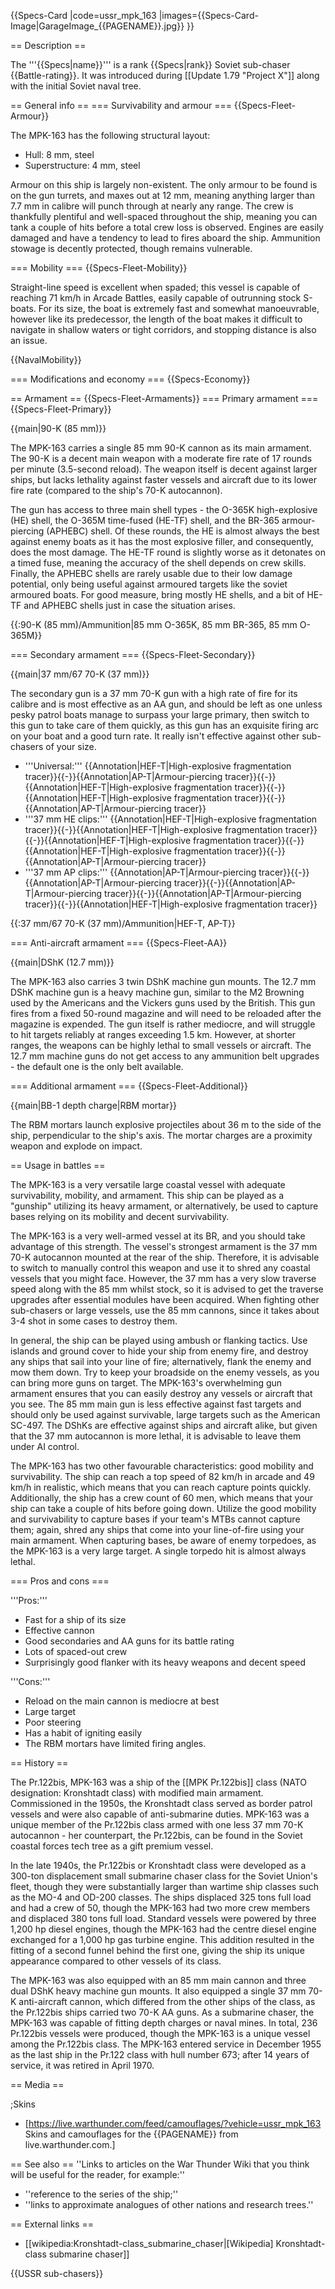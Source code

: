 {{Specs-Card
|code=ussr_mpk_163
|images={{Specs-Card-Image|GarageImage_{{PAGENAME}}.jpg}}
}}

== Description ==
<!-- ''In the first part of the description, cover the history of the ship's creation and military application. In the second part, tell the reader about using this ship in the game. Add a screenshot: if a beginner player has a hard time remembering vehicles by name, a picture will help them identify the ship in question.'' -->
The '''{{Specs|name}}''' is a rank {{Specs|rank}} Soviet sub-chaser {{Battle-rating}}. It was introduced during [[Update 1.79 "Project X"]] along with the initial Soviet naval tree.

== General info ==
=== Survivability and armour ===
{{Specs-Fleet-Armour}}
<!-- ''Talk about the vehicle's armour. Note the most well-defended and most vulnerable zones, e.g. the ammo magazine. Evaluate the composition of components and assemblies responsible for movement and manoeuvrability. Evaluate the survivability of the primary and secondary armaments separately. Don't forget to mention the size of the crew, which plays an important role in fleet mechanics. Save tips on preserving survivability for the "Usage in battles" section. If necessary, use a graphical template to show the most well-protected or most vulnerable points in the armour.'' -->

The MPK-163 has the following structural layout:

* Hull: 8 mm, steel
* Superstructure: 4 mm, steel

Armour on this ship is largely non-existent. The only armour to be found is on the gun turrets, and maxes out at 12 mm, meaning anything larger than 7.7 mm in calibre will punch through at nearly any range. The crew is thankfully plentiful and well-spaced throughout the ship, meaning you can tank a couple of hits before a total crew loss is observed. Engines are easily damaged and have a tendency to lead to fires aboard the ship. Ammunition stowage is decently protected, though remains vulnerable.

=== Mobility ===
{{Specs-Fleet-Mobility}}
<!-- ''Write about the ship's mobility. Evaluate its power and manoeuvrability, rudder rerouting speed, stopping speed at full tilt, with its maximum forward and reverse speed.'' -->

Straight-line speed is excellent when spaded; this vessel is capable of reaching 71 km/h in Arcade Battles, easily capable of outrunning stock S-boats. For its size, the boat is extremely fast and somewhat manoeuvrable, however like its predecessor, the length of the boat makes it difficult to navigate in shallow waters or tight corridors, and stopping distance is also an issue.

{{NavalMobility}}

=== Modifications and economy ===
{{Specs-Economy}}

== Armament ==
{{Specs-Fleet-Armaments}}
=== Primary armament ===
{{Specs-Fleet-Primary}}
<!-- Provide information about the characteristics of the primary armament. Evaluate their efficacy in battle based on their reload speed, ballistics and the capacity of their shells. Add a link to the main article about the weapon: {{main|Weapon name (calibre)}}. Broadly describe the ammunition available for the primary armament, and provide recommendations on how to use it and which ammunition to choose. -->
{{main|90-K (85 mm)}}

The MPK-163 carries a single 85 mm 90-K cannon as its main armament. The 90-K is a decent main weapon with a moderate fire rate of 17 rounds per minute (3.5-second reload). The weapon itself is decent against larger ships, but lacks lethality against faster vessels and aircraft due to its lower fire rate (compared to the ship's 70-K autocannon).

The gun has access to three main shell types - the O-365K high-explosive (HE) shell, the O-365M time-fused (HE-TF) shell, and the BR-365 armour-piercing (APHEBC) shell. Of these rounds, the HE is almost always the best against enemy boats as it has the most explosive filler, and consequently, does the most damage. The HE-TF round is slightly worse as it detonates on a timed fuse, meaning the accuracy of the shell depends on crew skills. Finally, the APHEBC shells are rarely usable due to their low damage potential, only being useful against armoured targets like the soviet armoured boats. For good measure, bring mostly HE shells, and a bit of HE-TF and APHEBC shells just in case the situation arises.

{{:90-K (85 mm)/Ammunition|85 mm O-365K, 85 mm BR-365, 85 mm O-365M}}

=== Secondary armament ===
{{Specs-Fleet-Secondary}}
<!-- ''Some ships are fitted with weapons of various calibres. Secondary armaments are defined as weapons chosen with the control <code>Select secondary weapon</code>. Evaluate the secondary armaments and give advice on how to use them. Describe the ammunition available for the secondary armament. Provide recommendations on how to use them and which ammunition to choose. Remember that any anti-air armament, even heavy calibre weapons, belong in the next section. If there is no secondary armament, remove this section.'' -->
{{main|37 mm/67 70-K (37 mm)}}

The secondary gun is a 37 mm 70-K gun with a high rate of fire for its calibre and is most effective as an AA gun, and should be left as one unless pesky patrol boats manage to surpass your large primary, then switch to this gun to take care of them quickly, as this gun has an exquisite firing arc on your boat and a good turn rate. It really isn't effective against other sub-chasers of your size.

* '''Universal:''' {{Annotation|HEF-T|High-explosive fragmentation tracer}}{{-}}{{Annotation|AP-T|Armour-piercing tracer}}{{-}}{{Annotation|HEF-T|High-explosive fragmentation tracer}}{{-}}{{Annotation|HEF-T|High-explosive fragmentation tracer}}{{-}}{{Annotation|AP-T|Armour-piercing tracer}}
* '''37 mm HE clips:''' {{Annotation|HEF-T|High-explosive fragmentation tracer}}{{-}}{{Annotation|HEF-T|High-explosive fragmentation tracer}}{{-}}{{Annotation|HEF-T|High-explosive fragmentation tracer}}{{-}}{{Annotation|HEF-T|High-explosive fragmentation tracer}}{{-}}{{Annotation|AP-T|Armour-piercing tracer}}
* '''37 mm AP clips:''' {{Annotation|AP-T|Armour-piercing tracer}}{{-}}{{Annotation|AP-T|Armour-piercing tracer}}{{-}}{{Annotation|AP-T|Armour-piercing tracer}}{{-}}{{Annotation|AP-T|Armour-piercing tracer}}{{-}}{{Annotation|HEF-T|High-explosive fragmentation tracer}}

{{:37 mm/67 70-K (37 mm)/Ammunition|HEF-T, AP-T}}

=== Anti-aircraft armament ===
{{Specs-Fleet-AA}}
<!-- An important part of the ship's armament responsible for air defence. Anti-aircraft armament is defined by the weapon chosen with the control Select anti-aircraft weapons. Talk about the ship's anti-air cannons and machine guns, the number of guns and their positions, their effective range, and about their overall effectiveness – including against surface targets. If there are no anti-aircraft armaments, remove this section. -->
{{main|DShK (12.7 mm)}}

The MPK-163 also carries 3 twin DShK machine gun mounts. The 12.7 mm DShK machine gun is a heavy machine gun, similar to the M2 Browning used by the Americans and the Vickers guns used by the British. This gun fires from a fixed 50-round magazine and will need to be reloaded after the magazine is expended. The gun itself is rather mediocre, and will struggle to hit targets reliably at ranges exceeding 1.5 km. However, at shorter ranges, the weapons can be highly lethal to small vessels or aircraft. The 12.7 mm machine guns do not get access to any ammunition belt upgrades - the default one is the only belt available.

=== Additional armament ===
{{Specs-Fleet-Additional}}
<!-- ''Describe the available additional armaments of the ship: depth charges, mines, torpedoes. Talk about their positions, available ammunition and launch features such as dead zones of torpedoes. If there is no additional armament, remove this section.'' -->
{{main|BB-1 depth charge|RBM mortar}}

The RBM mortars launch explosive projectiles about 36 m to the side of the ship, perpendicular to the ship's axis. The mortar charges are a proximity weapon and explode on impact. 

== Usage in battles ==
<!-- Describe the technique of using this ship, the characteristics of her use in a team and tips on strategy. Abstain from writing an entire guide – don't try to provide a single point of view, but give the reader food for thought. Talk about the most dangerous opponents for this vehicle and provide recommendations on fighting them. If necessary, note the specifics of playing with this vehicle in various modes (AB, RB, SB). -->
The MPK-163 is a very versatile large coastal vessel with adequate survivability, mobility, and armament. This ship can be played as a "gunship" utilizing its heavy armament, or alternatively, be used to capture bases relying on its mobility and decent survivability.

The MPK-163 is a very well-armed vessel at its BR, and you should take advantage of this strength. The vessel's strongest armament is the 37 mm 70-K autocannon mounted at the rear of the ship. Therefore, it is advisable to switch to manually control this weapon and use it to shred any coastal vessels that you might face. However, the 37 mm has a very slow traverse speed along with the 85 mm whilst stock, so it is advised to get the traverse upgrades after essential modules have been acquired. When fighting other sub-chasers or large vessels, use the 85 mm cannons, since it takes about 3-4 shot in some cases to destroy them. 

In general, the ship can be played using ambush or flanking tactics. Use islands and ground cover to hide your ship from enemy fire, and destroy any ships that sail into your line of fire; alternatively, flank the enemy and mow them down. Try to keep your broadside on the enemy vessels, as you can bring more guns on target. The MPK-163's overwhelming gun armament ensures that you can easily destroy any vessels or aircraft that you see. The 85 mm main gun is less effective against fast targets and should only be used against survivable, large targets such as the American SC-497. The DShKs are effective against ships and aircraft alike, but given that the 37 mm autocannon is more lethal, it is advisable to leave them under AI control.

The MPK-163 has two other favourable characteristics: good mobility and survivability. The ship can reach a top speed of 82 km/h in arcade and 49 km/h in realistic, which means that you can reach capture points quickly. Additionally, the ship has a crew count of 60 men, which means that your ship can take a couple of hits before going down. Utilize the good mobility and survivability to capture bases if your team's MTBs cannot capture them; again, shred any ships that come into your line-of-fire using your main armament. When capturing bases, be aware of enemy torpedoes, as the MPK-163 is a very large target. A single torpedo hit is almost always lethal.

=== Pros and cons ===
<!-- ''Summarise and briefly evaluate the vehicle in terms of its characteristics and combat effectiveness. Mark its pros and cons in the bulleted list. Try not to use more than 6 points for each of the characteristics. Avoid using categorical definitions such as "bad", "good" and the like - use substitutions with softer forms such as "inadequate" and "effective".'' -->

'''Pros:'''

* Fast for a ship of its size
* Effective cannon
* Good secondaries and AA guns for its battle rating
* Lots of spaced-out crew
* Surprisingly good flanker with its heavy weapons and decent speed

'''Cons:'''

* Reload on the main cannon is mediocre at best
* Large target
* Poor steering
* Has a habit of igniting easily
* The RBM mortars have limited firing angles.

== History ==
<!-- Describe the history of the creation and combat usage of the ship in more detail than in the introduction. If the historical reference turns out to be too long, take it to a separate article, taking a link to the article about the ship and adding a block "/History" (example: https://wiki.warthunder.com/(Ship-name)/History) and add a link to it here using the main template. Be sure to reference text and sources by using <ref></ref>, as well as adding them at the end of the article with <references />. This section may also include the ship's dev blog entry (if applicable) and the in-game encyclopedia description (under === In-game description ===, also if applicable). -->
The Pr.122bis, MPK-163 was a ship of the [[MPK Pr.122bis]] class (NATO designation: Kronshtadt class) with modified main armament. Commissioned in the 1950s, the Kronshtadt class served as border patrol vessels and were also capable of anti-submarine duties. MPK-163 was a unique member of the Pr.122bis class armed with one less 37 mm 70-K autocannon - her counterpart, the Pr.122bis, can be found in the Soviet coastal forces tech tree as a gift premium vessel.

In the late 1940s, the Pr.122bis or Kronshtadt class were developed as a 300-ton displacement small submarine chaser class for the Soviet Union's fleet, though they were substantially larger than wartime ship classes such as the MO-4 and OD-200 classes. The ships displaced 325 tons full load and had a crew of 50, though the MPK-163 had two more crew members and displaced 380 tons full load. Standard vessels were powered by three 1,200 hp diesel engines, though the MPK-163 had the centre diesel engine exchanged for a 1,000 hp gas turbine engine. This addition resulted in the fitting of a second funnel behind the first one, giving the ship its unique appearance compared to other vessels of its class.

The MPK-163 was also equipped with an 85 mm main cannon and three dual DShK heavy machine gun mounts. It also equipped a single 37 mm 70-K anti-aircraft cannon, which differed from the other ships of the class, as the Pr.122bis ships carried two 70-K AA guns. As a submarine chaser, the MPK-163 was capable of fitting depth charges or naval mines. In total, 236 Pr.122bis vessels were produced, though the MPK-163 is a unique vessel among the Pr.122bis class. The MPK-163 entered service in December 1955 as the last ship in the Pr.122 class with hull number 673; after 14 years of service, it was retired in April 1970.

== Media ==
<!-- ''Excellent additions to the article would be video guides, screenshots from the game, and photos.'' -->

;Skins

* [https://live.warthunder.com/feed/camouflages/?vehicle=ussr_mpk_163 Skins and camouflages for the {{PAGENAME}} from live.warthunder.com.]

== See also ==
''Links to articles on the War Thunder Wiki that you think will be useful for the reader, for example:''

* ''reference to the series of the ship;''
* ''links to approximate analogues of other nations and research trees.''

== External links ==
<!-- ''Paste links to sources and external resources, such as:''
* ''topic on the official game forum;''
* ''other literature.'' -->

* [[wikipedia:Kronshtadt-class_submarine_chaser|[Wikipedia] Kronshtadt-class submarine chaser]]

{{USSR sub-chasers}}
